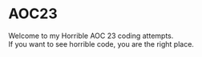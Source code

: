 # AOC23
Welcome to my Horrible AOC 23 coding attempts. <br>
If you want to see horrible code, you are the right place.

